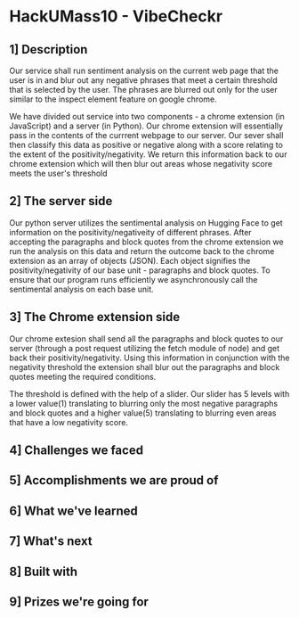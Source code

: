 # HackUMass10 - VibeCheckr

## 1] Description
Our service shall run sentiment analysis on the current web page that the user is in and blur out any negative phrases
that meet a certain threshold that is selected by the user. The phrases are blurred out only for the user 
similar to the inspect element feature on google chrome.

We have divided out service into two components - a chrome extension (in JavaScript) and a server (in Python).
Our chrome extension will essentially pass in the contents of the currrent webpage to our server.
Our sever shall then classify this data as positive or negative along with a score relating to the extent of the positivity/negativity.
We return this information back to our chrome extension which will then blur out areas whose negativity score meets the user's threshold

## 2] The server side
Our python server utilizes the sentimental analysis on Hugging Face to get information on the positivity/negativeity of different phrases.
After accepting the paragraphs and block quotes from the chrome extension we run the analysis on this data and return the outcome 
back to the chrome extension as an array of objects (JSON). Each object signifies the positivity/negativity of our base unit - paragraphs and block quotes.
To ensure that our program runs efficiently we asynchronously call the sentimental analysis on each base unit.

## 3] The Chrome extension side
Our chrome extesion shall send all the paragraphs and block quotes to our server (through a post request utilizing the fetch module of node)
and get back their positivity/negativity. Using this information in conjunction with the negativity threshold the extension 
shall blur out the paragraphs and block quotes meeting the required conditions.

The threshold is defined with the help of a slider. Our slider has 5 levels with a lower value(1) translating to blurring only the most negative paragraphs and block quotes and a higher value(5) translating to blurring even areas that have a low negativity score.

## 4] Challenges we faced

## 5] Accomplishments we are proud of

## 6] What we've learned

## 7] What's next

## 8] Built with

## 9] Prizes we're going for

